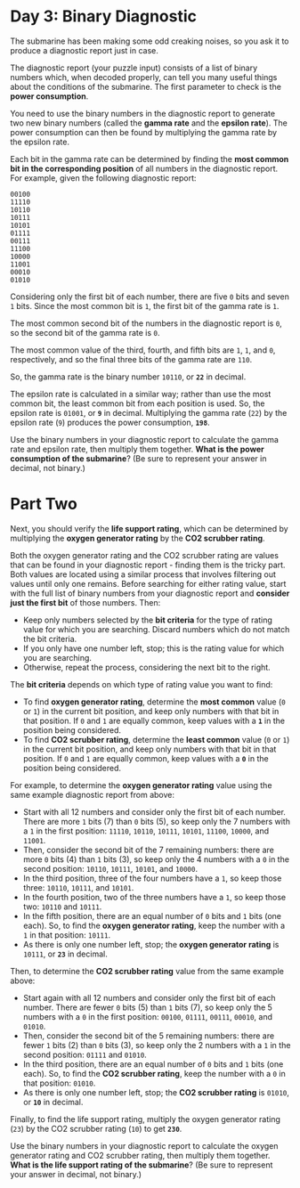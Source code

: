 # Day 3: Binary Diagnostic
The submarine has been making some odd creaking noises, so you ask it to produce a diagnostic report just in case.

The diagnostic report (your puzzle input) consists of a list of binary numbers which, when decoded properly, can tell 
you many useful things about the conditions of the submarine. The first parameter to check is the **power consumption**.

You need to use the binary numbers in the diagnostic report to generate two new binary numbers (called the **gamma rate** 
and the **epsilon rate**). The power consumption can then be found by multiplying the gamma rate by the epsilon rate.

Each bit in the gamma rate can be determined by finding the **most common bit in the corresponding position** of all 
numbers in the diagnostic report. For example, given the following diagnostic report:
```
00100
11110
10110
10111
10101
01111
00111
11100
10000
11001
00010
01010
```
Considering only the first bit of each number, there are five `0` bits and seven `1` bits. Since the most common bit is 
`1`, the first bit of the gamma rate is `1`.

The most common second bit of the numbers in the diagnostic report is `0`, so the second bit of the gamma rate is `0`.

The most common value of the third, fourth, and fifth bits are `1`, `1`, and `0`, respectively, and so the final three 
bits of the gamma rate are `110`.

So, the gamma rate is the binary number `10110`, or **`22`** in decimal.

The epsilon rate is calculated in a similar way; rather than use the most common bit, the least common bit from each 
position is used. So, the epsilon rate is `01001`, or **`9`** in decimal. Multiplying the gamma rate (`22`) by the 
epsilon rate (`9`) produces the power consumption, **`198`**.

Use the binary numbers in your diagnostic report to calculate the gamma rate and epsilon rate, then multiply them 
together. **What is the power consumption of the submarine**? (Be sure to represent your answer in decimal, not binary.)

# Part Two
Next, you should verify the **life support rating**, which can be determined by multiplying the **oxygen generator 
rating** by the **CO2 scrubber rating**.

Both the oxygen generator rating and the CO2 scrubber rating are values that can be found in your diagnostic report - 
finding them is the tricky part. Both values are located using a similar process that involves filtering out values 
until only one remains. Before searching for either rating value, start with the full list of binary numbers from your 
diagnostic report and **consider just the first bit** of those numbers. Then:
* Keep only numbers selected by the **bit criteria** for the type of rating value for which you are searching. Discard 
numbers which do not match the bit criteria.
* If you only have one number left, stop; this is the rating value for which you are searching.
* Otherwise, repeat the process, considering the next bit to the right.

The **bit criteria** depends on which type of rating value you want to find:
* To find **oxygen generator rating**, determine the **most common** value (`0` or `1`) in the current bit position, and 
keep only numbers with that bit in that position. If `0` and `1` are equally common, keep values with a **`1`** in the 
position being considered.
* To find **CO2 scrubber rating**, determine the **least common** value (`0` or `1`) in the current bit position, and 
keep only numbers with that bit in that position. If `0` and `1` are equally common, keep values with a **`0`** in the 
position being considered.

For example, to determine the **oxygen generator rating** value using the same example diagnostic report from above:
* Start with all 12 numbers and consider only the first bit of each number. There are more `1` bits (7) than `0` bits 
(5), so keep only the 7 numbers with a `1` in the first position: `11110`, `10110`, `10111`, `10101`, `11100`, `10000`, 
and `11001`.
* Then, consider the second bit of the 7 remaining numbers: there are more `0` bits (4) than `1` bits (3), so keep only 
the 4 numbers with a `0` in the second position: `10110`, `10111`, `10101`, and `10000`.
* In the third position, three of the four numbers have a `1`, so keep those three: `10110`, `10111`, and `10101`.
* In the fourth position, two of the three numbers have a `1`, so keep those two: `10110` and `10111`.
* In the fifth position, there are an equal number of `0` bits and `1` bits (one each). So, to find the **oxygen 
generator rating**, keep the number with a `1` in that position: `10111`.
* As there is only one number left, stop; the **oxygen generator rating** is `10111`, or **`23`** in decimal.

Then, to determine the **CO2 scrubber rating** value from the same example above:
* Start again with all 12 numbers and consider only the first bit of each number. There are fewer `0` bits (5) than `1` 
bits (7), so keep only the 5 numbers with a `0` in the first position: `00100`, `01111`, `00111`, `00010`, and `01010`.
* Then, consider the second bit of the 5 remaining numbers: there are fewer `1` bits (2) than `0` bits (3), so keep only 
the 2 numbers with a `1` in the second position: `01111` and `01010`.
* In the third position, there are an equal number of `0` bits and `1` bits (one each). So, to find the **CO2 scrubber 
rating**, keep the number with a `0` in that position: `01010`.
* As there is only one number left, stop; the **CO2 scrubber rating** is `01010`, or **`10`** in decimal.

Finally, to find the life support rating, multiply the oxygen generator rating (`23`) by the CO2 scrubber rating (`10`) 
to get **`230`**.

Use the binary numbers in your diagnostic report to calculate the oxygen generator rating and CO2 scrubber rating, then 
multiply them together. **What is the life support rating of the submarine**? (Be sure to represent your answer in 
decimal, not binary.)
